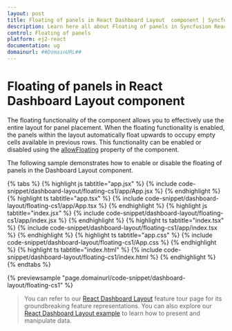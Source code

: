 ```yaml
---
layout: post
title: Floating of panels in React Dashboard Layout  component | Syncfusion
description: Learn here all about Floating of panels in Syncfusion React Dashboard Layout  component of Syncfusion Essential JS 2 and more.
control: Floating of panels 
platform: ej2-react
documentation: ug
domainurl: ##DomainURL##
---
```


# Floating of panels in React Dashboard Layout  component

The floating functionality of the component allows you to effectively use the entire layout for panel placement. When the floating functionality is enabled, the panels within the layout automatically float upwards to occupy empty cells available in previous rows. This functionality can be enabled or disabled using the [allowFloating](https://ej2.syncfusion.com/react/documentation/api/dashboard-layout/#allowfloating) property of the component.

The following sample demonstrates how to enable or disable the floating of panels in the Dashboard Layout component.

{% tabs %}
{% highlight js tabtitle="app.jsx" %}
{% include code-snippet/dashboard-layout/floating-cs1/app/App.jsx %}
{% endhighlight %}
{% highlight ts tabtitle="app.tsx" %}
{% include code-snippet/dashboard-layout/floating-cs1/app/App.tsx %}
{% endhighlight %}
{% highlight js tabtitle="index.jsx" %}
{% include code-snippet/dashboard-layout/floating-cs1/app/index.jsx %}
{% endhighlight %}
{% highlight ts tabtitle="index.tsx" %}
{% include code-snippet/dashboard-layout/floating-cs1/app/index.tsx %}
{% endhighlight %}
{% highlight ts tabtitle="app.css" %}
{% include code-snippet/dashboard-layout/floating-cs1/App.css %}
{% endhighlight %}
{% highlight ts tabtitle="index.html" %}
{% include code-snippet/dashboard-layout/floating-cs1/index.html %}
{% endhighlight %}
{% endtabs %}

 {% previewsample "page.domainurl/code-snippet/dashboard-layout/floating-cs1" %}

> You can refer to our [React Dashboard Layout](https://www.syncfusion.com/react-ui-components/react-dashboard-layout) feature tour page for its groundbreaking feature representations. You can also explore our [React Dashboard Layout example](https://ej2.syncfusion.com/react/demos/#/material/dashboard-layout/default) to learn how to present and manipulate data.